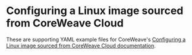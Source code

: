 # Configuring a Linux image sourced from CoreWeave Cloud

These are supporting YAML example files for CoreWeave's [Configuring a Linux image sourced from CoreWeave Cloud documentation](https://docs.coreweave.com/virtual-servers/root-disk-lifecycle-management/using-packer-to-create-and-update-os-images/configuring-a-linux-image-sourced-from-coreweave-cloud).